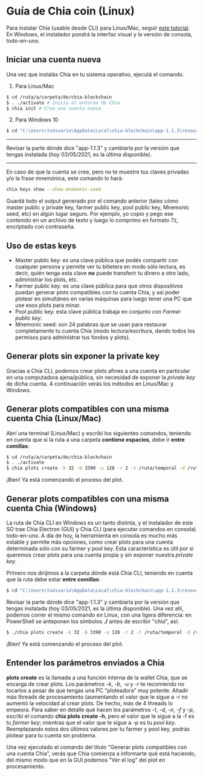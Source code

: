 # Guía de Chia coin (Linux)

Para instalar Chia (usable desde CLI) para Linux/Mac, seguir [este tutorial](https://github.com/Chia-Network/chia-blockchain/wiki/INSTALL). En Windows, el instalador pondrá la interfaz visual y la versión de consola, todo-en-uno.

## Iniciar una cuenta nueva

Una vez que instalás Chia en tu sistema operativo, ejecutá el comando.
1. Para Linux/Mac

```bash
$ cd /ruta/a/carpeta/de/chia-blockchain
$ . ./activate # Inicia el entorno de Chia
$ chia init # Crea una cuenta nueva
```

2. Para Windows 10

```bash
$ cd "C:\Users\tuUsuario\AppData\Local\chia-blockchain\app-1.1.3\resources\app.asar.unpacked\daemon\"
```

---------------------------------------------------------------

Revisar la parte dónde dice "app-1.1.3" y cambiarla por la versión que tengas instalada (hoy 03/05/2021, es la última disponible).

---------------------------------------------------------------

En caso de que la cuenta se cree, pero no te muestre tus claves privadas y/o la frase mnemónica, este comando lo hará:

```bash
chia keys show --show-mnemonic-seed
```

Guardá todo el output generado por el comando anterior (tales cómo master public y private key, farmer public key, pool public key, Mnemonic seed, etc) en algún lugar seguro. Por ejemplo, yo copio y pego ese contenido en un archivo de texto y luego lo comprimo en formato 7z, encriptado con contraseña.

## Uso de estas keys
* Master public key: es una clave pública que podés compartir con cualquier persona y permite ver tu billetera en modo sólo lectura, es decir, quién tenga esta clave **no** puede transferir tu dinero a otro lado, administrar los plots, etc.
* Farmer public key: es una clave pública para que otros dispositivos puedan generar plots compatibles con tu cuenta Chia, y así poder plotear en simultáneo en varias máquinas para luego tener una PC que use esos plots para minar.
* Pool public key: esta clave pública trabaja en conjunto con *Farmer public key*.
* Mnemonic seed: son 24 palabras que se usan para restaurar completamente tu cuenta Chia (modo lectura/escritura, dando todos los permisos para administrar tus fondos y plots).

## Generar plots sin exponer la private key

Gracias a Chia CLI, podemos crear plots afines a una cuenta en particular en una computadora ajena/pública, sin necesidad de exponer la *private key* de dicha cuenta. A continuación verás los métodos en Linux/Mac y Windows.

## Generar plots compatibles con una misma cuenta Chia (Linux/Mac)

Abrí una terminal (Linux/Mac) y escribí los siguientes comandos, teniendo en cuenta que si la ruta a una carpeta **contiene espacios**, debe ir **entre comillas**:

```bash
$ cd /ruta/a/carpeta/de/chia-blockchain
$ . ./activate
$ chia plots create -k 32 -b 3390 -u 128 -r 2 -t /ruta/temporal -d /ruta/final -n 1 -f 99305144715663545df075d33322b313177fb41921746bbada3637912f6316ffbe3082bf1239f28d4eb8db80112b17f7 -p 82ae156f6c292e838da7324ed8f111ce904e66fed3478f3caa21a00113356e3ef7009d69d46c4e5348ef7d66ebaf23f5
```

¡Bien! Ya está comenzando el proceso del plot.

## Generar plots compatibles con una misma cuenta Chia (Windows)

La ruta de Chia CLI en Windows es un tanto distinta, y el instalador de este SO trae Chia Electron (GUI) y Chia CLI (para ejecutar comandos en consola) todo-en-uno. A día de hoy, la herramienta en consola es mucho más estable y permite más opciones, como crear plots para una cuenta determinada sólo con su farmer y pool key. Esta característica es útil por si queremos crear plots para una cuenta propia y sin exponer nuestra *private key*.

Primero nos dirijimos a la carpeta dónde está Chia CLI, teniendo en cuenta que la ruta debe estar **entre comillas**:

```bash
$ cd "C:\Users\tuUsuario\AppData\Local\chia-blockchain\app-1.1.3\resources\app.asar.unpacked\daemon\"
```

Revisar la parte dónde dice "app-1.1.3" y cambiarla por la versión que tengas instalada (hoy 03/05/2021, es la última disponible). Una vez allí, podemos correr el mismo comando en Linux, con una ligera diferencia: en PowerShell se anteponen los símbolos **./** antes de escribir "*chia*", así:

```bash
$ ./chia plots create -k 32 -b 3390 -u 128 -r 2 -t /ruta/temporal -d /ruta/final -n 1 -f 99305144715663545df075d33322b313177fb41921746bbada3637912f6316ffbe3082bf1239f28d4eb8db80112b17f7 -p 82ae156f6c292e838da7324ed8f111ce904e66fed3478f3caa21a00113356e3ef7009d69d46c4e5348ef7d66ebaf23f5
```

¡Bien! Ya está comenzando el proceso del plot.

## Entender los parámetros enviados a Chia
**plots create** es la llamada a una función interna de la wallet Chia, que se encarga de crear plots. Los parámetros *-k*, *-b*, *-u* y *-r* te recomiendo no tocarlos a pesar de que tengas una PC "ploteadora" muy potente. Añadir más threads de procesamiento (aumentando el valor que le sigue a *-r* no aumentó la velocidad al crear plots. De hecho, más de 4 threads lo empeora.
Para saber en detalle qué hacen los parámetros *-t*, *-d*, *-n*, *-f* y *-p*, escribí el comando **chia plots create -h**, pero el valor que le sigue a la -f es tu *farmer key*; mientras que el valor que le sigue a -p es tu *pool key*. Reemplazando estos dos últimos valores por tu farmer y pool key, podrás plotear para tu cuenta sin problema.

Una vez ejecutado el comando del título "Generar plots compatibles con una cuenta Chia", verás que Chia comienza a informarte qué está haciendo, del mismo modo que en la GUI podemos "Ver el log" del plot en procesamiento.
